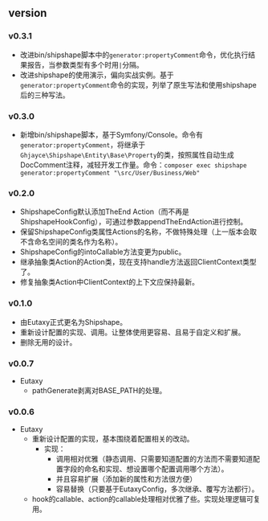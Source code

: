
## version
### v0.3.1
- 改进bin/shipshape脚本中的`generator:propertyComment`命令，优化执行结果报告，当参数类型有多个时用`|`分隔。
- 改进shipshape的使用演示，偏向实战实例。基于`generator:propertyComment`命令的实现，列举了原生写法和使用shipshape后的三种写法。

### v0.3.0
- 新增bin/shipshape脚本，基于Symfony/Console。命令有`generator:propertyComment`，将继承于`Ghjayce\Shipshape\Entity\Base\Property`的类，按照属性自动生成DocComment注释，减轻开发工作量。命令：`composer exec shipshape generator:propertyComment "\src/User/Business/Web"`

### v0.2.0
- ShipshapeConfig默认添加TheEnd Action（而不再是ShipshapeHookConfig），可通过参数appendTheEndAction进行控制。
- 保留ShipshapeConfig类属性Actions的名称，不做特殊处理（上一版本会取不含命名空间的类名作为名称）。
- ShipshapeConfig的intoCallable方法变更为public。
- 继承抽象类Action的Action类，现在支持handle方法返回ClientContext类型了。
- 修复抽象类Action中ClientContext的上下文应保持最新。

### v0.1.0
- 由Eutaxy正式更名为Shipshape。
- 重新设计配置的实现、调用。让整体使用更容易、且易于自定义和扩展。
- 删除无用的设计。

### v0.0.7
- Eutaxy
  - pathGenerate剥离对BASE_PATH的处理。

### v0.0.6

- Eutaxy
  - 重新设计配置的实现，基本围绕着配置相关的改动。
    - 实现：
      - 调用相对优雅（静态调用、只需要知道配置的方法而不需要知道配置字段的命名和实现、想设置哪个配置调用哪个方法）。
      - 并且容易扩展（添加新的属性和方法很方便）
      - 容易替换（只要基于EutaxyConfig，多次继承、覆写方法都行）。
  - hook的callable、action的callable处理相对优雅了些。实现处理逻辑可复用。